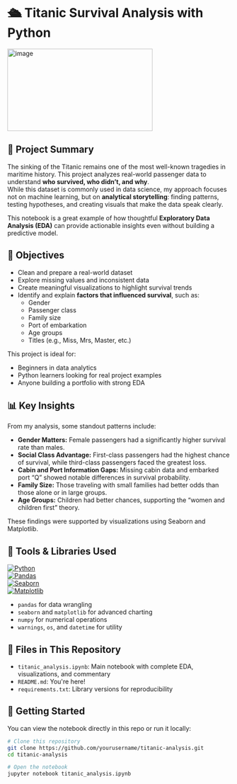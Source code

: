 # 🛳️ Titanic Survival Analysis with Python  
<img width="328" height="186" alt="image" src="https://github.com/user-attachments/assets/5d1ea8bb-b4de-42a8-a4ec-9f212a618574" />

## 📌 Project Summary

The sinking of the Titanic remains one of the most well-known tragedies in maritime history. This project analyzes real-world passenger data to understand **who survived, who didn’t, and why**.  
While this dataset is commonly used in data science, my approach focuses not on machine learning, but on **analytical storytelling**: finding patterns, testing hypotheses, and creating visuals that make the data speak clearly.  

This notebook is a great example of how thoughtful **Exploratory Data Analysis (EDA)** can provide actionable insights even without building a predictive model.

## 🎯 Objectives
- Clean and prepare a real-world dataset
- Explore missing values and inconsistent data
- Create meaningful visualizations to highlight survival trends
- Identify and explain **factors that influenced survival**, such as:
  - Gender
  - Passenger class
  - Family size
  - Port of embarkation
  - Age groups
  - Titles (e.g., Miss, Mrs, Master, etc.)

This project is ideal for:
- Beginners in data analytics
- Python learners looking for real project examples
- Anyone building a portfolio with strong EDA

## 📊 Key Insights
From my analysis, some standout patterns include:
- **Gender Matters:** Female passengers had a significantly higher survival rate than males.
- **Social Class Advantage:** First-class passengers had the highest chance of survival, while third-class passengers faced the greatest loss.
- **Cabin and Port Information Gaps:** Missing cabin data and embarked port “Q” showed notable differences in survival probability.
- **Family Size:** Those traveling with small families had better odds than those alone or in large groups.
- **Age Groups:** Children had better chances, supporting the “women and children first” theory.

These findings were supported by visualizations using Seaborn and Matplotlib.

## 🧪 Tools & Libraries Used
[![Python](https://img.shields.io/badge/Python-3776AB?style=for-the-badge&logo=python&logoColor=white)](https://www.python.org/)  
[![Pandas](https://img.shields.io/badge/Pandas-150458?style=for-the-badge&logo=pandas&logoColor=white)](https://pandas.pydata.org/)  
[![Seaborn](https://img.shields.io/badge/Seaborn-2E8B57?style=for-the-badge&logo=seaborn&logoColor=white)](https://seaborn.pydata.org/)  
[![Matplotlib](https://img.shields.io/badge/Matplotlib-11557C?style=for-the-badge&logo=plotly&logoColor=white)](https://matplotlib.org/)

- `pandas` for data wrangling  
- `seaborn` and `matplotlib` for advanced charting  
- `numpy` for numerical operations  
- `warnings`, `os`, and `datetime` for utility

## 📂 Files in This Repository
- `titanic_analysis.ipynb`: Main notebook with complete EDA, visualizations, and commentary
- `README.md`: You're here!
- `requirements.txt`: Library versions for reproducibility

## 🚀 Getting Started
You can view the notebook directly in this repo or run it locally:

```bash
# Clone this repository
git clone https://github.com/yourusername/titanic-analysis.git
cd titanic-analysis

# Open the notebook
jupyter notebook titanic_analysis.ipynb
